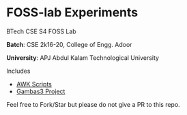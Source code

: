# FOSS-lab Experiments
BTech CSE S4 FOSS Lab 

**Batch**: CSE 2k16-20, College of Engg. Adoor

**University**: APJ Abdul Kalam Technological University

Includes

  - [AWK Scripts](AWK/README.md)
  - [Gambas3 Project](Gambus3/README.md)

Feel free to Fork/Star but please do not give a PR to this repo.
